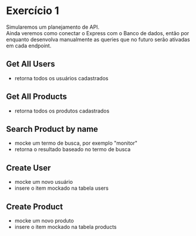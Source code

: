 # Exercício 1
Simularemos um planejamento de API. <br>
Ainda veremos como conectar o Express com o Banco de dados, então por enquanto desenvolva manualmente as queries que no futuro serão ativadas em cada endpoint.

## Get All Users
- retorna todos os usuários cadastrados

## Get All Products
- retorna todos os produtos cadastrados

## Search Product by name
- mocke um termo de busca, por exemplo "monitor"
- retorna o resultado baseado no termo de busca

## Create User
- mocke um novo usuário
- insere o item mockado na tabela users

## Create Product
- mocke um novo produto
- insere o item mockado na tabela products
